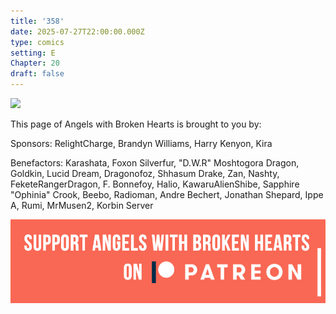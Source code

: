 ```yaml
---
title: '358'
date: 2025-07-27T22:00:00.000Z
type: comics
setting: E
Chapter: 20
draft: false
---
```


![](</uploads/F 5.png>)

This page of Angels with Broken Hearts is brought to you by:

Sponsors: RelightCharge, Brandyn Williams, Harry Kenyon, Kira

Benefactors: Karashata, Foxon Silverfur, "D.W\.R" Moshtogora Dragon, Goldkin, Lucid Dream, Dragonofoz, Shhasum Drake, Zan, Nashty, FeketeRangerDragon, F. Bonnefoy, Halio, KawaruAlienShibe, Sapphire "Ophinia" Crook, Beebo, Radioman, Andre Bechert, Jonathan Shepard, Ippe A, Rumi, MrMusen2, Korbin Server

[![](/uploads/patreon-banner-4.jpg)](http://patreon.com/mbsaunders)
